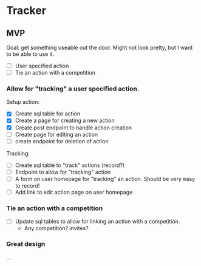 # Tracker

## MVP

Goal: get something useable out the door. Might not look pretty, but I want to be able to use it.

- [ ] User specified action
- [ ] Tie an action with a competition

### Allow for "tracking" a user specified action.

Setup action:

- [X] Create sql table for action
- [X] Create a page for creating a new action
- [X] Create post endpoint to handle action creation
- [ ] Create page for editing an action
- [ ] create endpoint for deletion of action

Tracking:

- [ ] Create sql table to "track" actions (record?)
- [ ] Endpoint to allow for "tracking" action
- [ ] A form on user homepage for "tracking" an action. Should be very easy to record!
- [ ] Add link to edit action page on user homepage

### Tie an action with a competition

- [ ] Update sql tables to allow for linking an action with a competition.
  - Any competition? invites?


### Great design

...
